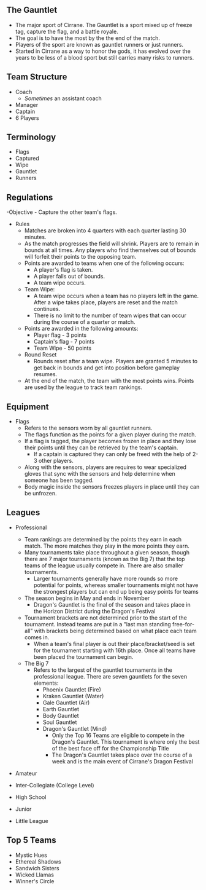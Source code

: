 ## The Gauntlet
- The major sport of Cirrane. The Gauntlet is a sport mixed up of freeze tag, capture the flag, and a battle royale. 
- The goal is to have the most by the the end of the match. 
- Players of the sport are known as gauntlet runners or just runners. 
- Started in Cirrane as a way to honor the gods, it has evolved over the years to be less of a blood sport but still carries many risks to runners.

## Team Structure
- Coach
	- *Sometimes* an assistant coach
- Manager
- Captain
- 6 Players


## Terminology
- Flags
- Captured
- Wipe
- Gauntlet
- Runners

## Regulations
-Objective
	- Capture the other team's flags.
- Rules
	- Matches are broken into 4 quarters with each quarter lasting 30 minutes. 
	- As the match progresses the field will shrink. Players are to remain in bounds at all times. Any players who find themselves out of bounds will forfeit their points to the opposing team.
	- Points are awarded to teams when one of the following occurs:
		- A player's flag is taken.
		- A player falls out of bounds.
		- A team wipe occurs.
	- Team Wipe:
		- A team wipe occurs when a team has no players left in the game. After a wipe takes place, players are reset and the match continues. 
		- There is no limit to the number of team wipes that can occur during the course of a quarter or match. 
	- Points are awarded in the following amounts:
		- Player flag - 3 points
		- Captain's flag - 7 points
		- Team Wipe - 50 points
	- Round Reset
		- Rounds reset after a team wipe. Players are granted 5 minutes to get back in bounds and get into position before gameplay resumes. 
	- At the end of the match, the team with the most points wins. Points are used by the league to track team rankings. 

## Equipment
- Flags
	- Refers to the sensors worn by all gauntlet runners. 
	- The flags function as the points for a given player during the match. 
	- If a flag is tagged, the player becomes frozen in place and they lose their points until they can be retrieved by the team's captain. 
		- If a captain is captured they can only be freed with the help of 2-3 other players. 
	- Along with the sensors, players are requires to wear specialized gloves that sync with the sensors and help determine when someone has been tagged. 
	- Body magic inside the sensors freezes players in place until they can be unfrozen.


## Leagues
- Professional
	- Team rankings are determined by the points they earn in each match. The more matches they play in the more points they earn. 
	- Many tournaments take place throughout a given season, though there are 7 major tournaments (known as the Big 7) that the top teams of the league usually compete in. There are also smaller tournaments.
		- Larger tournaments generally have more rounds so more potential for points, whereas smaller tournaments might not have the strongest players but can end up being easy points for teams
	- The season begins in May and ends in November
		- Dragon's Gauntlet is the final of the season and takes place in the Horizon District during the Dragon's Festival
	- Tournament brackets are not determined prior to the start of the tournament. Instead teams are put in a "last man standing free-for-all" with brackets being determined based on what place each team comes in. 
		- When a team's final player is out their place/bracket/seed is set for the tournament starting with 16th place. Once all teams have been placed the tournament can begin. 
	- The Big 7
		- Refers to the largest of the gauntlet tournaments in the professional league. There are  seven gauntlets for the seven elements:
			- Phoenix Gauntlet (Fire)
			- Kraken Gauntlet (Water)
			- Gale Gauntlet (Air)
			- Earth Gauntlet
			- Body Gauntlet
			- Soul Gauntlet
			- Dragon's Gauntlet (Mind)
				- Only the Top 16 Teams are eligible to compete in the Dragon's Gauntlet. This tournament is where only the best of the best face off for the Championship Title
				- The Dragon's Gauntlet takes place over the course of a week and is the main event of Cirrane's Dragon Festival

- Amateur
- Inter-Collegiate (College Level)
- High School
- Junior
- Little League

## Top 5 Teams
- Mystic Hues
- Ethereal Shadows
- Sandwich Sisters
- Wicked Llamas
- Winner's Circle
